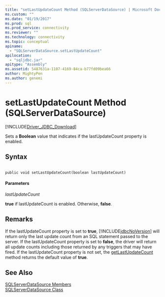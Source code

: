 ```yaml
---
title: "setLastUpdateCount Method (SQLServerDataSource) | Microsoft Docs"
ms.custom: ""
ms.date: "01/19/2017"
ms.prod: sql
ms.prod_service: connectivity
ms.reviewer: ""
ms.technology: connectivity
ms.topic: conceptual
apiname: 
  - "SQLServerDataSource.setLastUpdateCount"
apilocation: 
  - "sqljdbc.jar"
apitype: "Assembly"
ms.assetid: 5487631a-1107-4169-84ca-b77fd09bea66
author: MightyPen
ms.author: genemi
---
```

# setLastUpdateCount Method (SQLServerDataSource)
[!INCLUDE[Driver_JDBC_Download](../../../includes/driver_jdbc_download.md)]

  Sets a **Boolean** value that indicates if the lastUpdateCount property is enabled.  
  
## Syntax  
  
```  
  
public void setLastUpdateCount(boolean lastUpdateCount)  
```  
  
#### Parameters  
 *lastUpdateCount*  
  
 **true** if lastUpdateCount is enabled. Otherwise, **false**.  
  
## Remarks  
 If the lastUpdateCount property is set to **true**, [!INCLUDE[jdbcNoVersion](../../../includes/jdbcnoversion_md.md)] will return only the last update count from an SQL statement passed to the server. If the lastUpdateCount property is set to **false**, the driver will return all update counts including those returned by any triggers that may have fired. If the lastUpdateCount property is not set, the [getLastUpdateCount](../../../connect/jdbc/reference/getlastupdatecount-method-sqlserverdatasource.md) method returns the default value of **true**.  
  
## See Also  
 [SQLServerDataSource Members](../../../connect/jdbc/reference/sqlserverdatasource-members.md)   
 [SQLServerDataSource Class](../../../connect/jdbc/reference/sqlserverdatasource-class.md)  
  
  
